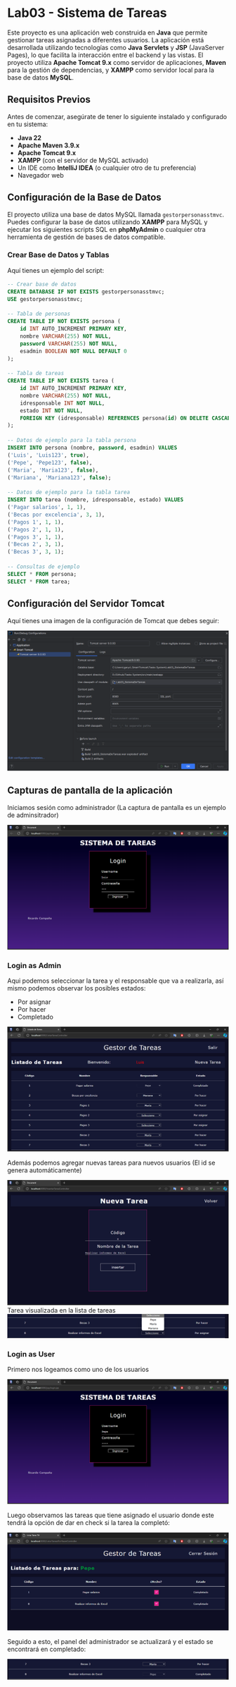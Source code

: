 # Lab03 - Sistema de Tareas

Este proyecto es una aplicación web construida en **Java** que permite gestionar tareas asignadas a diferentes usuarios. La aplicación está desarrollada utilizando tecnologías como **Java Servlets** y **JSP** (JavaServer Pages), lo que facilita la interacción entre el backend y las vistas. El proyecto utiliza **Apache Tomcat 9.x** como servidor de aplicaciones, **Maven** para la gestión de dependencias, y **XAMPP** como servidor local para la base de datos **MySQL**.

## Requisitos Previos

Antes de comenzar, asegúrate de tener lo siguiente instalado y configurado en tu sistema:

- **Java 22**
- **Apache Maven 3.9.x**
- **Apache Tomcat 9.x**
- **XAMPP** (con el servidor de MySQL activado)
- Un IDE como **IntelliJ IDEA** (o cualquier otro de tu preferencia)
- Navegador web

## Configuración de la Base de Datos

El proyecto utiliza una base de datos MySQL llamada `gestorpersonasstmvc`. Puedes configurar la base de datos utilizando **XAMPP** para MySQL y ejecutar los siguientes scripts SQL en **phpMyAdmin** o cualquier otra herramienta de gestión de bases de datos compatible.

### Crear Base de Datos y Tablas

Aquí tienes un ejemplo del script:

```sql
-- Crear base de datos
CREATE DATABASE IF NOT EXISTS gestorpersonasstmvc;
USE gestorpersonasstmvc;

-- Tabla de personas
CREATE TABLE IF NOT EXISTS persona (
    id INT AUTO_INCREMENT PRIMARY KEY,
    nombre VARCHAR(255) NOT NULL,
    password VARCHAR(255) NOT NULL,
    esadmin BOOLEAN NOT NULL DEFAULT 0
);

-- Tabla de tareas
CREATE TABLE IF NOT EXISTS tarea (
    id INT AUTO_INCREMENT PRIMARY KEY,
    nombre VARCHAR(255) NOT NULL,
    idresponsable INT NOT NULL,
    estado INT NOT NULL,
    FOREIGN KEY (idresponsable) REFERENCES persona(id) ON DELETE CASCADE
);

-- Datos de ejemplo para la tabla persona
INSERT INTO persona (nombre, password, esadmin) VALUES
('Luis', 'Luis123', true),
('Pepe', 'Pepe123', false),
('Maria', 'Maria123', false),
('Mariana', 'Mariana123', false);

-- Datos de ejemplo para la tabla tarea
INSERT INTO tarea (nombre, idresponsable, estado) VALUES
('Pagar salarios', 1, 1),
('Becas por excelencia', 3, 1),
('Pagos 1', 1, 1),
('Pagos 2', 1, 1),
('Pagos 3', 1, 1),
('Becas 2', 3, 1),
('Becas 3', 3, 1);

-- Consultas de ejemplo
SELECT * FROM persona;
SELECT * FROM tarea;
```
## Configuración del Servidor Tomcat

Aquí tienes una imagen de la configuración de Tomcat que debes seguir:

![Configuración de Tomcat](./Images/Readme_Config.png)

## Capturas de pantalla de la aplicación

Iniciamos sesión como administrador (La captura de pantalla es un ejemplo de adminsitrador)

![Login as admin](./Images/Readme_Login.png)

### Login as Admin

Aqui podemos seleccionar la tarea y el responsable que va a realizarla, así mismo podemos observar los posibles estados:

- Por asignar
- Por hacer
- Completado
 
![Tareas as admin](./Images/Readme_TaskAdmin.png)

Además podemos agregar nuevas tareas para nuevos usuarios (El id se genera automáticamente)

![Nueva tarea](./Images/Readme_NewTask.png)
Tarea visualizada en la lista de tareas
![Task](./Images/Readme_Task.png)


### Login as User
Primero nos logeamos como uno de los usuarios

![Login as User](./Images/Readme_LoginUser.png)

Luego observamos las tareas que tiene asignado el usuario donde este tendrá la opción de dar en check si 
la tarea la completó:

![Task User](./Images/Readme_TaskComplete.png)

Seguido a esto, el panel del administrador se actualizará y el estado 
se encontrará en completado:

![Task_Complete](./Images/Readme_TaskCompleteAdmin.png)
